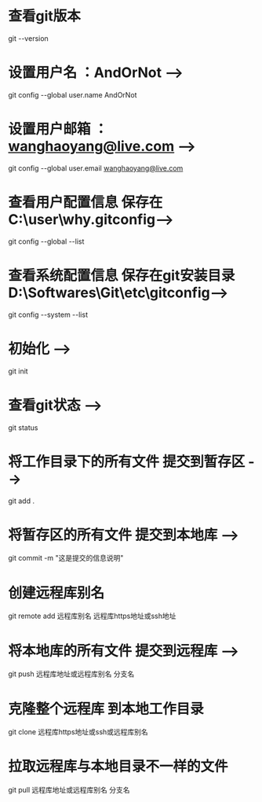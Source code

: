 # 查看git版本
git --version

# 设置用户名 ：AndOrNot -->
git config --global user.name AndOrNot
# 设置用户邮箱 ：wanghaoyang@live.com -->
git config --global user.email wanghaoyang@live.com 

# 查看用户配置信息 保存在 C:\user\why\.gitconfig-->
git config --global --list

# 查看系统配置信息 保存在git安装目录D:\Softwares\Git\etc\gitconfig-->
git config --system --list

# 初始化 -->
git init

# 查看git状态 -->
git status

# 将工作目录下的所有文件 提交到暂存区 -->
git add .

# 将暂存区的所有文件 提交到本地库 -->
git commit -m "这是提交的信息说明"

# 创建远程库别名 
git remote add 远程库别名 远程库https地址或ssh地址

# 将本地库的所有文件 提交到远程库 -->
git push 远程库地址或远程库别名 分支名

# 克隆整个远程库 到本地工作目录
git clone 远程库https地址或ssh或远程库别名

# 拉取远程库与本地目录不一样的文件
git pull 远程库地址或远程库别名 分支名
